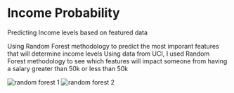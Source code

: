 # Income Probability
 Predicting Income levels based on featured data

Using Random Forest methodology to predict the most imporant features that will determine income levels
Using data from UCI, I used Random Forest methodology to see which features will impact someone from having a salary greater than 50k or less than 50k

![random forest 1](https://user-images.githubusercontent.com/106100235/214387881-54173083-9eba-4e95-aaed-6ddb65c54988.png)
![random forest 2](https://user-images.githubusercontent.com/106100235/214387892-b690c03a-8910-4d42-a8cf-33eb01d319c4.png)

